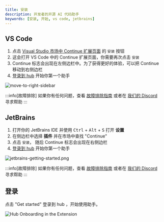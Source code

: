 ```yaml
---
title: 安装
description: 开发者的开源 AI 代码助手
keywords: [安装, 开始, vs code, jetbrains]
---
```


## VS Code

1. 点击 [Visual Studio 市场中 Continue 扩展页面](https://marketplace.visualstudio.com/items?itemName=Continue.continue) 的 `安装` 按钮
2. 这会打开 VS Code 中的 Continue 扩展页面，你需要再次点击 `安装`
3. Continue 标志会出现在左侧边栏中。为了获得更好的体验，可以把 Continue 移动到右侧边栏
4. [登录到 hub](#登录) 开始你第一个助手

![move-to-right-sidebar](/img/move-to-right-sidebar.gif)

:::info[故障排除]
如果你有任何问题，查看 [故障排除指南](../troubleshooting.mdx) 或者在 [我们的 Discord](https://discord.gg/NWtdYexhMs) 寻求帮助
:::

## JetBrains

1. 打开你的 JetBrains IDE 并使用 <kbd>Ctrl</kbd> + <kbd>Alt</kbd> + <kbd>S</kbd> 打开 **设置**
2. 在侧边栏中选择 **插件** 并在市场中查找 "Continue"
3. 点击 `安装`， 随后 Continue 标志会出现在右侧边栏
4. [登录到 hub](#登录) 开始你第一个助手

![jetbrains-getting-started.png](/img/jetbrains-getting-started.png)

:::info[故障排除]
如果你有任何问题，查看 [故障排除指南](../troubleshooting.mdx) 或者在 [我们的 Discord](https://discord.com/invite/EfJEfdFnDQ) 寻求帮助
:::

## 登录

点击 "Get started" 登录到 hub ，开始使用助手。

![Hub Onboarding in the Extension](/img/hub/hub-onboarding-card.png)
